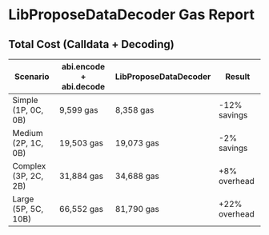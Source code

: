# LibProposeDataDecoder Gas Report

## Total Cost (Calldata + Decoding)

| Scenario             | abi.encode + abi.decode | LibProposeDataDecoder | Result        |
| -------------------- | ----------------------- | --------------------- | ------------- |
| Simple (1P, 0C, 0B)  | 9,599 gas               | 8,358 gas             | -12% savings  |
| Medium (2P, 1C, 0B)  | 19,503 gas              | 19,073 gas            | -2% savings   |
| Complex (3P, 2C, 2B) | 31,884 gas              | 34,688 gas            | +8% overhead  |
| Large (5P, 5C, 10B)  | 66,552 gas              | 81,790 gas            | +22% overhead |
